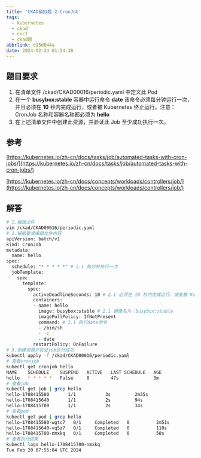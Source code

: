```yaml
---
title: 'CKAD模拟题:2-CronJob'
tags:
  - kubernetes
  - ckad
  - cncf
  - ckad题
abbrlink: d95d044a
date: 2024-02-24 01:54:38
---
```


## 题目要求

1. 在清单文件 /ckad/CKAD00016/periodic.yaml 中定义此 Pod
2. 在一个 **busybox:stable** 容器中运行命令 **date** 该命令必须每分钟运行一次，并且必须在 **10** 秒内完成运行，或者被 Kubernetes 终止运行。注意： CronJob 名称和容器名称都必须为 **hello**
3. 在上述清单文件中创建此资源，并验证此 Job 至少成功执行一次。

## 参考

[https://kubernetes.io/zh-cn/docs/tasks/job/automated-tasks-with-cron-jobs/](https://kubernetes.io/zh-cn/docs/tasks/job/automated-tasks-with-cron-jobs/)

[https://kubernetes.io/zh-cn/docs/concepts/workloads/controllers/job/](https://kubernetes.io/zh-cn/docs/concepts/workloads/controllers/job/)

## 解答

```bash
# 1.编辑文件
vim /ckad/CKAD00016/periodic.yaml
# 2.根据要求编辑文件内容
apiVersion: batch/v1
kind: CronJob
metadata:
  name: hello
spec:
  schedule: "* * * * *" # 2.1 每分钟执行一次
  jobTemplate:
    spec:
      template:
        spec:
          activeDeadlineSeconds: 10 # 2.1 必须在 10 秒内完成运行，或者被 Kubernetes 终止运行
          containers:
          - name: hello
            image: busybox:stable # 2.1 镜像名为：busybox:stable
            imagePullPolicy: IfNotPresent
            command: # 2.1 执行date命令
            - /bin/sh
            - -c
            - date
          restartPolicy: OnFailure
# 3.创建资源并验证job执行成功
kubectl apply -f /ckad/CKAD00016/periodic.yaml
# 查看cronjob
kubectl get cronjob hello
NAME    SCHEDULE    SUSPEND   ACTIVE   LAST SCHEDULE   AGE
hello   * * * * *   False     0        47s             3m
# 查看job
kubectl get job | grep hello
hello-1708415580       1/1           3s         2m35s
hello-1708415640       1/1           2s         94s
hello-1708415700       1/1           2s         34s
# 查看pod
kubectl get pod | grep hello
hello-1708415580-wgtc7   0/1     Completed   0          2m51s
hello-1708415640-vq5z7   0/1     Completed   0          110s
hello-1708415700-nmxkq   0/1     Completed   0          50s
# 查看执行结果
kubectl logs hello-1708415700-nmxkq
Tue Feb 20 07:55:04 UTC 2024
```

